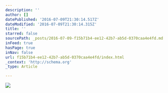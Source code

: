```yaml
---
description: ''
author: []
datePublished: '2016-07-09T21:30:14.517Z'
dateModified: '2016-07-09T21:30:14.315Z'
title: ''
starred: false
sourcePath: _posts/2016-07-09-f15b71b4-ee12-42b7-ab5d-0370caa4e4fd.md
inFeed: true
hasPage: true
inNav: false
url: f15b71b4-ee12-42b7-ab5d-0370caa4e4fd/index.html
_context: 'http://schema.org'
_type: Article

---
```

![](https://the-grid-user-content.s3-us-west-2.amazonaws.com/0a0619a5-d69f-4bc4-97fb-5a652cf69b42.jpg)